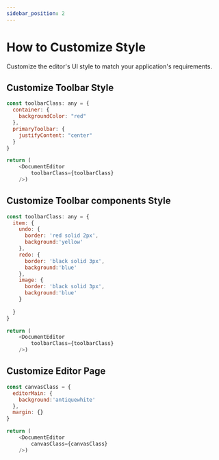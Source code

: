 ```yaml
---
sidebar_position: 2
---
```


# How to Customize Style

Customize the editor's UI style to match your application's requirements.

## Customize Toolbar Style
```javascript
const toolbarClass: any = {
  container: {
    backgroundColor: "red"
  },
  primaryToolbar: {
    justifyContent: "center"
  }
}

return (
    <DocumentEditor 
        toolbarClass={toolbarClass} 
    />)

```
## Customize Toolbar components Style

```javascript
const toolbarClass: any = {
  item: {
    undo: {
      border: 'red solid 2px',
      background:'yellow'
    },
    redo: {
      border: 'black solid 3px',
      background:'blue'
    },
    image: {
      border: 'black solid 3px',
      background:'blue'
    }
    
  }
}

return (
    <DocumentEditor 
        toolbarClass={toolbarClass} 
    />)
```

## Customize Editor Page
```javascript
const canvasClass = {
  editorMain: {
    background:'antiquewhite'
  },
  margin: {}
}

return (
    <DocumentEditor 
        canvasClass={canvasClass} 
    />)
```